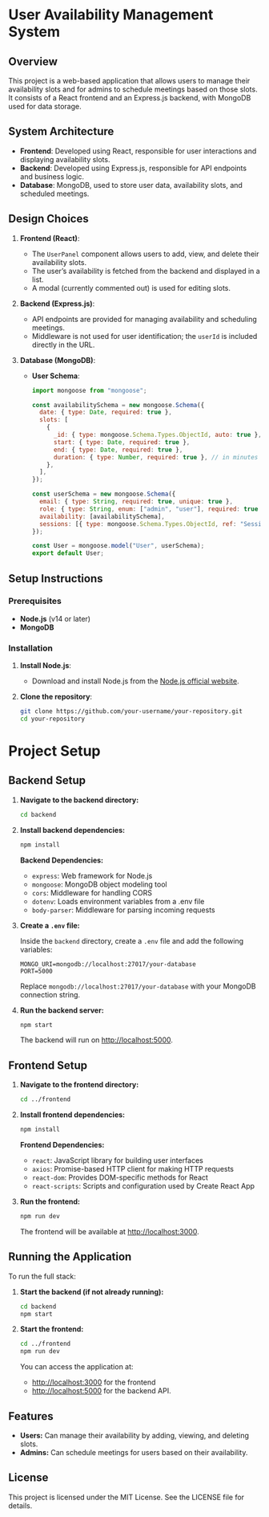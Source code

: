 # User Availability Management System

## Overview

This project is a web-based application that allows users to manage their availability slots and for admins to schedule meetings based on those slots. It consists of a React frontend and an Express.js backend, with MongoDB used for data storage.

## System Architecture

- **Frontend**: Developed using React, responsible for user interactions and displaying availability slots.
- **Backend**: Developed using Express.js, responsible for API endpoints and business logic.
- **Database**: MongoDB, used to store user data, availability slots, and scheduled meetings.

## Design Choices

1. **Frontend (React)**:
   - The `UserPanel` component allows users to add, view, and delete their availability slots.
   - The user’s availability is fetched from the backend and displayed in a list.
   - A modal (currently commented out) is used for editing slots.

2. **Backend (Express.js)**:
   - API endpoints are provided for managing availability and scheduling meetings.
   - Middleware is not used for user identification; the `userId` is included directly in the URL.

3. **Database (MongoDB)**:
   - **User Schema**:
     ```js
     import mongoose from "mongoose";

     const availabilitySchema = new mongoose.Schema({
       date: { type: Date, required: true },
       slots: [
         {
           _id: { type: mongoose.Schema.Types.ObjectId, auto: true },
           start: { type: Date, required: true },
           end: { type: Date, required: true },
           duration: { type: Number, required: true }, // in minutes
         },
       ],
     });

     const userSchema = new mongoose.Schema({
       email: { type: String, required: true, unique: true },
       role: { type: String, enum: ["admin", "user"], required: true },
       availability: [availabilitySchema],
       sessions: [{ type: mongoose.Schema.Types.ObjectId, ref: "Session" }],
     });

     const User = mongoose.model("User", userSchema);
     export default User;
     ```

## Setup Instructions

### Prerequisites

- **Node.js** (v14 or later)
- **MongoDB**

### Installation

1. **Install Node.js**:
   - Download and install Node.js from the [Node.js official website](https://nodejs.org/).

2. **Clone the repository**:
   ```bash
   git clone https://github.com/your-username/your-repository.git
   cd your-repository


# Project Setup

## Backend Setup

1. **Navigate to the backend directory:**
    ```bash
    cd backend
    ```

2. **Install backend dependencies:**
    ```bash
    npm install
    ```

   **Backend Dependencies:**
   - `express`: Web framework for Node.js
   - `mongoose`: MongoDB object modeling tool
   - `cors`: Middleware for handling CORS
   - `dotenv`: Loads environment variables from a .env file
   - `body-parser`: Middleware for parsing incoming requests

3. **Create a `.env` file:**

   Inside the `backend` directory, create a `.env` file and add the following variables:
    ```env
    MONGO_URI=mongodb://localhost:27017/your-database
    PORT=5000
    ```
   Replace `mongodb://localhost:27017/your-database` with your MongoDB connection string.

4. **Run the backend server:**
    ```bash
    npm start
    ```
   The backend will run on [http://localhost:5000](http://localhost:5000).

## Frontend Setup

1. **Navigate to the frontend directory:**
    ```bash
    cd ../frontend
    ```

2. **Install frontend dependencies:**
    ```bash
    npm install
    ```

   **Frontend Dependencies:**
   - `react`: JavaScript library for building user interfaces
   - `axios`: Promise-based HTTP client for making HTTP requests
   - `react-dom`: Provides DOM-specific methods for React
   - `react-scripts`: Scripts and configuration used by Create React App

3. **Run the frontend:**
    ```bash
    npm run dev
    ```
   The frontend will be available at [http://localhost:3000](http://localhost:3000).

## Running the Application

To run the full stack:

1. **Start the backend (if not already running):**
    ```bash
    cd backend
    npm start
    ```

2. **Start the frontend:**
    ```bash
    cd ../frontend
    npm run dev
    ```

   You can access the application at:
   - [http://localhost:3000](http://localhost:3000) for the frontend
   - [http://localhost:5000](http://localhost:5000) for the backend API.

## Features

- **Users:** Can manage their availability by adding, viewing, and deleting slots.
- **Admins:** Can schedule meetings for users based on their availability.

## License

This project is licensed under the MIT License. See the LICENSE file for details.


